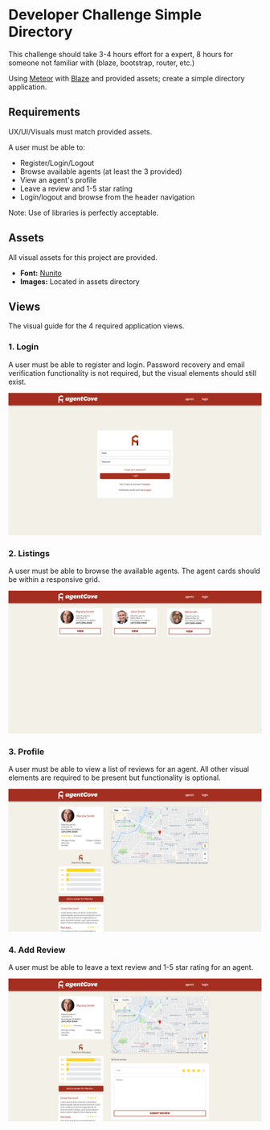 # Developer Challenge Simple Directory

This challenge should take 3-4 hours effort for a expert, 8 hours for someone not familiar with (blaze, bootstrap, router, etc.)

Using [Meteor](https://www.meteor.com/) with [Blaze](http://blazejs.org/) and provided assets;  create a simple directory application.


## Requirements

UX/UI/Visuals must match provided assets.

A user must be able to:

- Register/Login/Logout
- Browse available agents (at least the 3 provided)
- View an agent's profile
- Leave a review and 1-5 star rating
- Login/logout and browse from the header navigation

Note:  Use of libraries is perfectly acceptable.

## Assets

All visual assets for this project are provided.

- **Font:** [Nunito](https://fonts.google.com/specimen/Nunito)
- **Images:** Located in assets directory


## Views

The visual guide for the 4 required application views.

### 1. Login

A user must be able to register and login.  Password recovery and email verification functionality is not required, but the visual elements should still exist.

![Login Screen](screens/1-login.jpg)


### 2. Listings

A user must be able to browse the available agents.  The agent cards should be within a responsive grid.

![Login Screen](screens/2-listings.jpg)

### 3. Profile

A user must be able to view a list of reviews for an agent.  All other visual elements are required to be present but functionality is optional.

![Login Screen](screens/3-profile.jpg)

### 4. Add Review

A user must be able to leave a text review and 1-5 star rating for an agent.

![Login Screen](screens/4-review.jpg)
